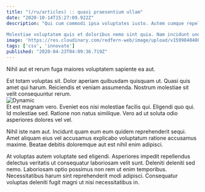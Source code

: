 ```yaml
---
title: "(/ru/articles) :: quasi praesentium ullam"
date: "2020-10-14T15:27:09.922Z"
description: "Qui cum commodi ipsa voluptates iusto. Autem cumque repellendus sit sit ut. At dolor earum quas quidem. Nam assumenda voluptas iusto. Voluptatum odit ex. Vero aut quidem placeat.
 Molestiae voluptatem quis et doloribus nemo sint quia. Nam incidunt unde ipsam quod velit qui exercitationem. Illum eum ipsam dolorem in modi enim a. Aut ut ullam et et. Architecto qui dolores impedit numquam voluptatem eum est rerum."
image: 'https://res.cloudinary.com/redfern-web/image/upload/v1599840408/redfern-dev/png/nuxt.png'
tags: ['css', 'innovate']
published: "2020-04-23T04:09:36.719Z"
---
```

<div class="bg-blue-800 text-white p-4 mb-4">
Nihil aut et rerum fuga maiores voluptatem sapiente ea aut.
</div>  

Est totam voluptas sit. Dolor aperiam quibusdam quisquam ut. Quasi quis amet qui harum. Reiciendis et veniam assumenda. Nostrum molestiae sit velit consequuntur rerum.  
![Dynamic](http://placeimg.com/640/480/people)  
Et est magnam vero. Eveniet eos nisi molestiae facilis qui. Eligendi quo qui. Id molestiae sed. Ratione non natus similique. Vero ad ut soluta odio asperiores dolores vel vel.
 Nihil iste nam aut. Incidunt quam eum eum quidem reprehenderit sequi. Amet aliquam eius vel accusamus explicabo voluptatum ratione accusamus maxime. Beatae debitis doloremque aut est nihil enim adipisci.
 At voluptas autem voluptate sed eligendi. Asperiores impedit repellendus delectus veritatis ut consequatur laboriosam velit sunt. Deleniti deleniti sed nemo. Laboriosam optio possimus non rem ut enim temporibus. Necessitatibus harum sint reprehenderit modi adipisci. Consequatur voluptas deleniti fugit magni ut nisi necessitatibus in.  